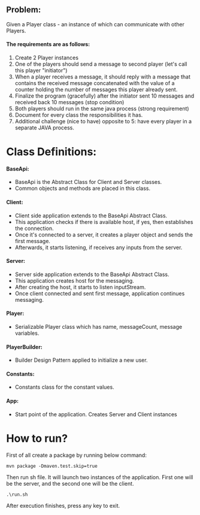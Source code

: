## **Problem:**
Given a Player class - an instance of which can communicate with other Players.

#### **The requirements are as follows:**

1. Create 2 Player instances
2. One of the players should send a message to second player (let's call this player "initiator")
3. When a player receives a message, it should reply with a message that contains the received message concatenated with the value of a counter holding the number of messages this player already sent.
4. Finalize the program (gracefully) after the initiator sent 10 messages and received back 10 messages (stop condition)
5. Both players should run in the same java process (strong requirement)
6. Document for every class the responsibilities it has.
7. Additional challenge (nice to have) opposite to 5: have every player in a separate JAVA process.


# **Class Definitions:**

#### **BaseApi:**
 * BaseApi is the Abstract Class for Client and Server classes. 
 * Common objects and methods are placed in this class.
	
#### **Client:**
 * Client side application extends to the BaseApi Abstract Class.
 * This application checks if there is available host, if yes, then establishes the connection.
 * Once it's connected to a server, it creates a player object and sends the first message.
 * Afterwards, it starts listening, if receives any inputs from the server.  
 
#### **Server:**
 * Server side application extends to the BaseApi Abstract Class.
 * This application creates host for the messaging.
 * After creating the host, it starts to listen inputStream. 
 * Once client connected and sent first message, application continues messaging.
 
#### **Player:**
 * Serializable Player class which has name, messageCount, message variables.
 
#### **PlayerBuilder:**
 * Builder Design Pattern applied to initialize a new user. 
 
#### **Constants:**
 * Constants class for the constant values. 

#### **App:**
 * Start point of the application. Creates Server and Client instances
 
 
 
# **How to run?**

First of all create a package by running below command:

    mvn package -Dmaven.test.skip=true

Then run sh file. It will launch two instances of the application. First one will be the server, and the second one will be the client. 

    .\run.sh

After execution finishes, press any key to exit.

